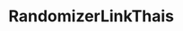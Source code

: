 # RandomizerLinkThais

<!DOCTYPE html>
<html lang="en">
<head>
    <meta charset="UTF-8">
    <meta name="viewport" content="width=device-width, initial-scale=1.0">
    <title>Random Redirect</title>
    <script type="text/javascript">
        function randomRedirect() {
            var links = [
                "https://link1.com",
                "https://link2.com",
                "https://link3.com",
                "https://link4.com"
            ];
            var randomLink = links[Math.floor(Math.random() * links.length)];
            window.location.href = randomLink;
        }
    </script>
</head>
<body onload="randomRedirect()">
</body>
</html>